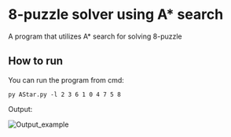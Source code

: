 
# 8-puzzle solver using A* search

A program that utilizes A* search for solving 8-puzzle



## How to run

You can run the program from cmd:

```
py AStar.py -l 2 3 6 1 0 4 7 5 8
```
Output:

![Output_example](Astar/assets/output.png)
